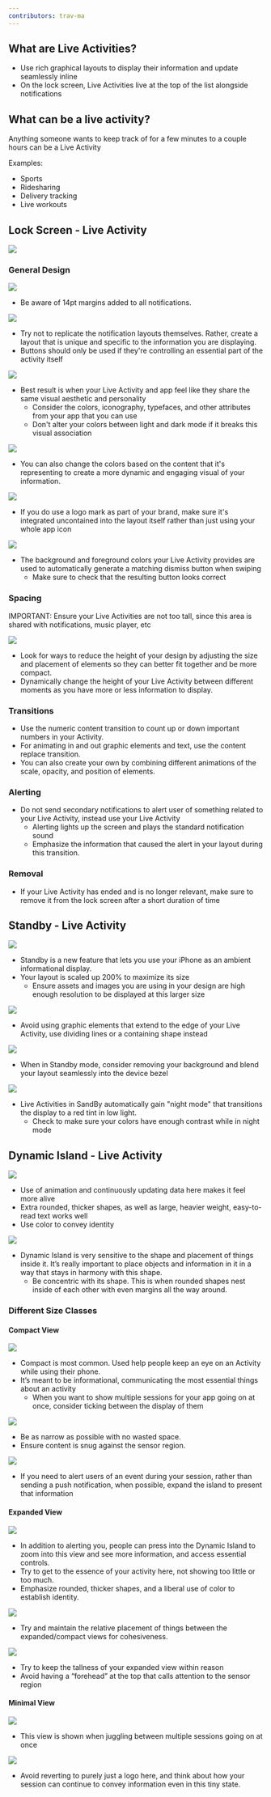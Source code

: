```yaml
---
contributors: trav-ma
---
```


## What are Live Activities?

- Use rich graphical layouts to display their information and update seamlessly inline
- On the lock screen, Live Activities live at the top of the list alongside notifications

## What can be a live activity?

Anything someone wants to keep track of for a few minutes to a couple hours can be a Live Activity

Examples:
- Sports
- Ridesharing
- Delivery tracking
- Live workouts

## Lock Screen - Live Activity

<img src="../../../images/notes/wwdc23/10194/0-lock-screen-activity.jpg">

### General Design

<img src="../../../images/notes/wwdc23/10194/1-lock-screen-margins.jpg">

- Be aware of 14pt margins added to all notifications.

<img src="../../../images/notes/wwdc23/10194/2-show-unique-layout.jpg">

- Try not to replicate the notification layouts themselves. Rather, create a layout that is unique and specific to the information you are displaying.
- Buttons should only be used if they're controlling an essential part of the activity itself

<img src="../../../images/notes/wwdc23/10194/3-matching-app-style.jpg">

- Best result is when your Live Activity and app feel like they share the same visual aesthetic and personality
	- Consider the colors, iconography, typefaces, and other attributes from your app that you can use
	- Don't alter your colors between light and dark mode if it breaks this visual association

<img src="../../../images/notes/wwdc23/10194/4-change-colors.jpg">

- You can also change the colors based on the content that it's representing to create a more dynamic and engaging visual of your information.

<img src="../../../images/notes/wwdc23/10194/5-integrate-logo.jpg">

- If you do use a logo mark as part of your brand, make sure it's integrated uncontained into the layout itself rather than just using your whole app icon

<img src="../../../images/notes/wwdc23/10194/6-automatic-dismiss-button.jpg">

- The background and foreground colors your Live Activity provides are used to automatically generate a matching dismiss button when swiping
	- Make sure to check that the resulting button looks correct

### Spacing

IMPORTANT: Ensure your Live Activities are not too tall, since this area is shared with notifications, music player, etc

<img src="../../../images/notes/wwdc23/10194/7-grow-and-shrink.jpg">

- Look for ways to reduce the height of your design by adjusting the size and placement of elements so they can better fit together and be more compact.
- Dynamically change the height of your Live Activity between different moments as you have more or less information to display.

### Transitions

- Use the numeric content transition to count up or down important numbers in your Activity.
- For animating in and out graphic elements and text, use the content replace transition.
- You can also create your own by combining different animations of the scale, opacity, and position of elements.

### Alerting

- Do not send secondary notifications to alert user of something related to your Live Activity, instead use your Live Activity
	- Alerting lights up the screen and plays the standard notification sound
	- Emphasize the information that caused the alert in your layout during this transition.

### Removal

- If your Live Activity has ended and is no longer relevant, make sure to remove it from the lock screen after a short duration of time

## Standby - Live Activity

<img src="../../../images/notes/wwdc23/10194/8-standby.jpg">

- Standby is a new feature that lets you use your iPhone as an ambient informational display. 
- Your layout is scaled up 200% to maximize its size
	- Ensure assets and images you are using in your design are high enough resolution to be displayed at this larger size

<img src="../../../images/notes/wwdc23/10194/9-avoid-edge-styling.jpg">

- Avoid using graphic elements that extend to the edge of your Live Activity, use dividing lines or a containing shape instead

<img src="../../../images/notes/wwdc23/10194/10-remove-background.jpg">

- When in Standby mode, consider removing your background and blend your layout seamlessly into the device bezel

<img src="../../../images/notes/wwdc23/10194/11-night-mode.jpg">

- Live Activities in SandBy automatically gain "night mode" that transitions the display to a red tint in low light.
	- Check to make sure your colors have enough contrast while in night mode

## Dynamic Island - Live Activity

<img src="../../../images/notes/wwdc23/10194/12-dynamic-island.jpg">

- Use of animation and continuously updating data here makes it feel more alive
- Extra rounded, thicker shapes, as well as large, heavier weight, easy-to-read text works well
- Use color to convey identity

<img src="../../../images/notes/wwdc23/10194/13-concentric-shape.jpg">

- Dynamic Island is very sensitive to the shape and placement of things inside it. It’s really important to place objects and information in it in a way that stays in harmony with this shape.
	- Be concentric with its shape. This is when rounded shapes nest inside of each other with even margins all the way around.

### Different Size Classes

#### Compact View

<img src="../../../images/notes/wwdc23/10194/14-compact-view.jpg">

- Compact is most common. Used help people keep an eye on an Activity while using their phone.
- It’s meant to be informational, communicating the most essential things about an activity
	- When you want to show multiple sessions for your app going on at once, consider ticking between the display of them

<img src="../../../images/notes/wwdc23/10194/15-snug.jpg">

- Be as narrow as possible with no wasted space.
- Ensure content is snug against the sensor region.

<img src="../../../images/notes/wwdc23/10194/16-alerts.jpg">

- If you need to alert users of an event during your session, rather than sending a push notification, when possible, expand the island to present that information

#### Expanded View

<img src="../../../images/notes/wwdc23/10194/17-expanded-view.jpg">

- In addition to alerting you, people can press into the Dynamic Island to zoom into this view and see more information, and access essential controls.
- Try to get to the essence of your activity here, not showing too little or too much.
- Emphasize rounded, thicker shapes, and a liberal use of color to establish identity.

<img src="../../../images/notes/wwdc23/10194/18-cohesive-style.jpg">

- Try and maintain the relative placement of things between the expanded/compact views for cohesiveness.

<img src="../../../images/notes/wwdc23/10194/19-expanded-tallness.jpg">

- Try to keep the tallness of your expanded view within reason
- Avoid having a “forehead” at the top that calls attention to the sensor region

#### Minimal View

<img src="../../../images/notes/wwdc23/10194/20-minimal-view.jpg">

- This view is shown when juggling between multiple sessions going on at once

<img src="../../../images/notes/wwdc23/10194/21-minimal-show-data.jpg">

- Avoid reverting to purely just a logo here, and think about how your session can continue to convey information even in this tiny state.


